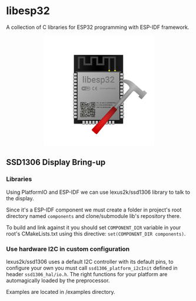 # libesp32

A collection of C libraries for ESP32 programming with ESP-IDF framework.

<p align="center">
    <img height="300" width="300" src="docs/libesp32_logo_hires.png">
</p>

## SSD1306 Display Bring-up

### Libraries
Using PlatformIO and ESP-IDF we can use lexus2k/ssd1306 library to talk to the display.

Since it's a ESP-IDF component we must create a folder in project's root directory named
`components` and clone/submodule lib's repository there.

To build and link against it you should set `COMPONENT_DIR` variable in your root's CMakeLists.txt
using this directive: `set(COMPONENT_DIR components)`.

### Use hardware I2C in custom configuration
lexus2k/ssd1306 uses a default I2C controller with its default pins, to configure your own
you must call `ssd1306_platform_i2cInit` defined in header `ssd1306_hal/io.h`. The right functions
for your platform are automagically loaded by the preprocessor.

Examples are located in /examples directory.